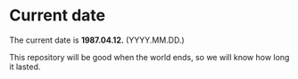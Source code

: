 # Current date

The current date is **1987.04.12.** (YYYY.MM.DD.)

This repository will be good when the world ends, so we will know how long it lasted.